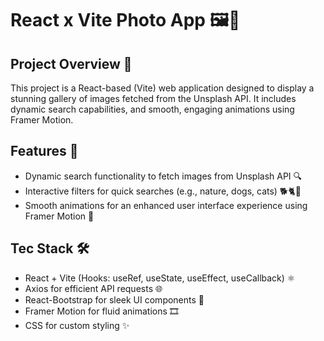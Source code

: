 # React x Vite Photo App 🖼️🌟

## Project Overview 📖

This project is a React-based (Vite) web application designed to display a stunning gallery of images fetched from the Unsplash API. It includes dynamic search capabilities, and smooth, engaging animations using Framer Motion.

## Features 🚀

- Dynamic search functionality to fetch images from Unsplash API 🔍
- Interactive filters for quick searches (e.g., nature, dogs, cats) 🐕🐈🌿
- Smooth animations for an enhanced user interface experience using Framer Motion 🌈

## Tec Stack 🛠️

- React + Vite (Hooks: useRef, useState, useEffect, useCallback) ⚛️
- Axios for efficient API requests 🌐
- React-Bootstrap for sleek UI components 💅
- Framer Motion for fluid animations 🎞️
- CSS for custom styling ✨


